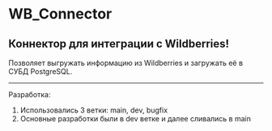 # WB_Connector
## Коннектор для интеграции с Wildberries!
  
Позволяет выгружать информацию из Wildberries и загружать её в СУБД PostgreSQL.

---
Разработка:
1. Использовались 3 ветки: main, dev, bugfix
2. Основные разработки были в dev ветке и далее сливались в main